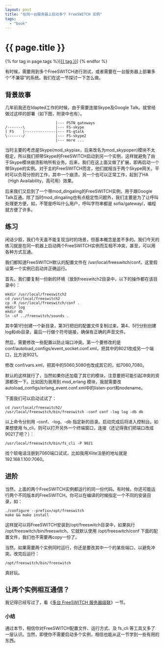 ```yaml
---
layout: post
title: "在同一台服务器上启动多个 FreeSWITCH 实例"
tags:
  - "book"
---
```


# {{ page.title }}

<div class="tags">
{% for tag in page.tags %}[<a class="tag" href="/tags.html#{{ tag }}">{{ tag }}</a>] {% endfor %}
</div>


有时候，需要用到多个FreeSWITCH进行测试，或者需要在一台服务器上部署多个“不兼容”的系统。我们在这一节探讨一下怎么做。

## 背景故事 ##

几年前我还在Idapted工作的时候，由于需要连接Skype及Google Talk。就曾经做过这样的部署（如下图，附录中也有）。
             
                           |--- PSTN gateways
    /-------\              |--- FS-skype
    | FS    |--------------|--- FS-gtalk
    \-------/              |--- FS-skype2
                           |--- more ...

当时主要的考虑是Skype(mod\_skypiax，后来改名为mod\_skypopen)模块不太稳定，所以我们把带Skype的FreeSWITCH启动到另一个实例，这样就避免了由于Skype模块崩溃影响所有业务。后来，我们在这上面又做了扩展，即再启动一个带Skype的实例。对于主的FreeSWITCH而言，他们就相当于两个Skype网关。平时可以负荷分担的工作，其中一个崩溃，另一个也可以正常工作，起到了HA（High Availability，高可用）效果。

后来我们又启到了一个带mod\_dingaling的FreeSWITCH实例，用于跟Google Talk互通。除了当时mod\_dingaling也有点稳定性问题外，我们主要是为了让呼叫处理更方便，如，不管是呼叫什么用户，呼叫字符串都是 sofia/gateway/<gateway-name>，编程就方便了许多。

## 练习 ##

闲话少叙，我们今天虽不能复现当时的场景，但基本概念是差不多的。我们今天的练习就是在同一机器上启动两个FreeSWITCH实例而互相不冲突，甚至，可以用各种方式互通。

我们都知道FreeSWITCH默认的配置文件在 /usr/local/freeswitch/conf。这里假设第一个实例已启动并正确运行。

首先，我们要复制一份新的环境（放到freeswitch2目录中，以下的操作都在该目录中）：

    mkdir /usr/local/freeswitch2
    cd /usr/local/freeswitch2
    cp -R /usr/local/freeswitch/conf .
    mkdir log
    mkdir db
    ln -sf ../freeswitch/sounds .

其中第1行创建一个新目录，第3行把旧的配置文件复制过来，第4、5行分别创建log和db目录，最后一行做个符号链接，确保有正确的声音文件。

然后，需要修改一些配置以防止端口冲突。第一个要修改的是 conf/autoload\_configs/event_socket.conf.xml，把其中的8021改成另一个端口，比方说9021。

修改 conf/vars.xml，把其中的5060,5080也改成其它的，如7060,7080。

默认的这样就行了，当然如果你还加载了其它的模块，注意要把可能引起冲突的资源都改一下。比如因为我用到 mod\_erlang 模块，我就需要改autoload\_configs/erlang_event.conf.xml中的listen-port和nodename。

下面我们可以启动试试了：

    cd /usr/local/freeswitch2/
    /usr/local/freeswitch/bin/freeswitch -conf conf -log log -db db

以上命令分别用 -conf、-log、-db 指定新的目录。启动完成后将进入控制台。如果想使用 fs\_cli，则可以打开另外一个终端窗口，连接（还记得我们把端口改成9021了吧？）：

    /usr/local/freeswitch/bin/fs_cli -P 9021

找个软电话注册到7060端口试试，比如我用Xlite注册的地址就是 192.168.1.100:7060。

## 进阶 ##

当然，上面的两个FreeSWITCH实例都运行的同一份代码。有时候，你还可能运行两个不同版本的FreeSWITCH。你可以在编译的时候指定一个不同的安装目录，如：

    ./configure --prefix=/opt/freeswitch
    make && make install

这样就可以将FreeSWITCH安装到/opt/freeswitch目录中，如果执行 /opt/freeswitch/bin/freeswitch，它就默认使用 /opt/freeswitch/conf 下面的配置文件，我们也不需要再copy一份了。

当然，如果需要两个实例同时运行，你还是要改其中一个的某些端口，以避免冲突。改完后运行：

    /opt/freeswitch/bin/freeswitch

真好玩。

## 让两个实例相互通信？ ##

我记得已经写过了，看《[多台 FreeSWITCH 服务器级联](/blog/past/2012/3/28/duo-tai-freeswitch-fu-wu-qi-ji-lian/)》一节。

### 小结 ###

通过本节，相信你对FreeSWITCH配置文件、运行方式、及 fs\_cli 等工具又多了一层认识。当然，即使你不需要启动多个实例，相信也能从这一节学到一些有用的东西。

